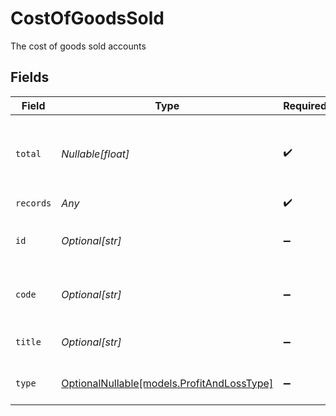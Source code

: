 # CostOfGoodsSold

The cost of goods sold accounts


## Fields

| Field                                                                        | Type                                                                         | Required                                                                     | Description                                                                  | Example                                                                      |
| ---------------------------------------------------------------------------- | ---------------------------------------------------------------------------- | ---------------------------------------------------------------------------- | ---------------------------------------------------------------------------- | ---------------------------------------------------------------------------- |
| `total`                                                                      | *Nullable[float]*                                                            | :heavy_check_mark:                                                           | The aggregated total of all accounts within this category.                   | 1000                                                                         |
| `records`                                                                    | *Any*                                                                        | :heavy_check_mark:                                                           | N/A                                                                          |                                                                              |
| `id`                                                                         | *Optional[str]*                                                              | :heavy_minus_sign:                                                           | A unique identifier for an object.                                           | 12345                                                                        |
| `code`                                                                       | *Optional[str]*                                                              | :heavy_minus_sign:                                                           | The account code of the account                                              | 1100                                                                         |
| `title`                                                                      | *Optional[str]*                                                              | :heavy_minus_sign:                                                           | The name of the account.                                                     | Current assets                                                               |
| `type`                                                                       | [OptionalNullable[models.ProfitAndLossType]](../models/profitandlosstype.md) | :heavy_minus_sign:                                                           | The type of profit and loss                                                  | Section                                                                      |